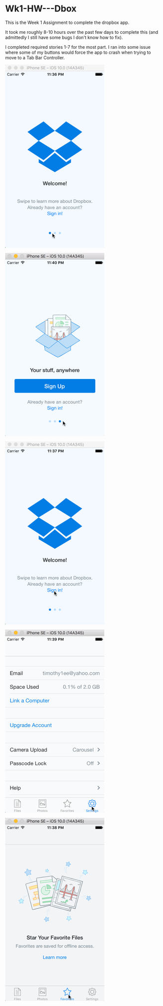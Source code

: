 # Wk1-HW---Dbox

This is the Week 1 Assignment to complete the dropbox app. 

It took me roughly 8-10 hours over the past few days to complete this (and admittedly I still have some bugs I don't know how to fix). 

I completed required stories 1-7 for the most part. I ran into some issue where some of my buttons would force the app to crash when trying to move to a Tab Bar Controller. 

![DBox1](Dbox1.gif)

![DBox1.1](Dbox1.1.gif)

![DBox2](Dbox2.gif)

![DBox3](Dbox3.gif)

![DBox4](Dbox4.gif)
